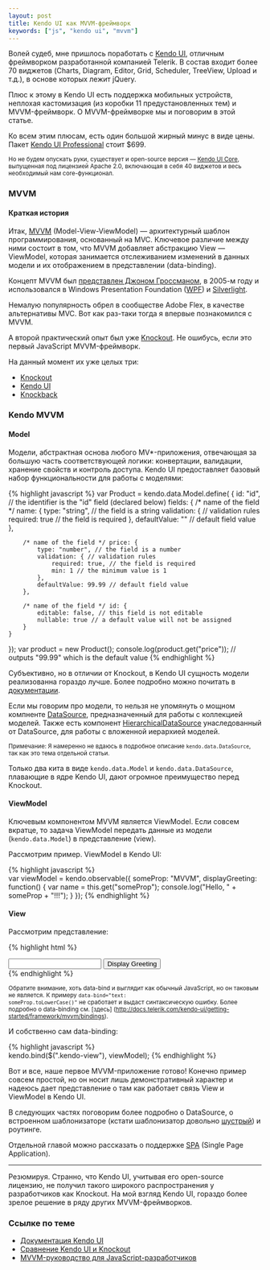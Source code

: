 ```yaml
---
layout: post
title: Kendo UI как MVVM-фреймворк
keywords: ["js", "kendo ui", "mvvm"]
---
```


Волей судеб, мне пришлось поработать с [Kendo UI](http://www.telerik.com/kendo-ui), отличным фреймворком разработанной компанией Telerik. В состав входит более 70 виджетов (Charts, Diagram, Editor, Grid, Scheduler, TreeView, Upload и т.д.), в основе которых лежит jQuery. 

Плюс к этому в Kendo UI есть поддержка мобильных устройств, неплохая кастомизация (из коробки 11 предустановленных тем) и MVVM-фреймворк. О MVVM-фреймворке мы и поговорим в этой статье.

Ко всем этим плюсам, есть один большой жирный минус в виде цены. Пакет [Kendo UI Professional](http://www.telerik.com/purchase/kendo-ui) стоит $699.

<small>Но не будем опускать руки, существует и open-source версия &mdash; [Kendo UI Core](http://www.telerik.com/download/kendo-ui-core), выпущенная под лицензией Apache 2.0, включающая в себя 40 виджетов и весь необходимый нам core-функционал.</small> 

### MVVM
#### Краткая история
Итак, [MVVM](http://ru.wikipedia.org/wiki/Model-View-ViewModel) (Model-View-ViewModel) — архитектурный шаблон программирования, основанный на MVC. Ключевое различие между ними состоит в том, что MVVM добавляет абстракцию View — ViewModel, которая занимается отслеживанием изменений в данных модели и их отображением в представлении (data-binding).

Концепт MVVM был [представлен Джоном Гроссманом](http://blogs.msdn.com/b/johngossman/), в 2005-м году и использовался в Windows Presentation Foundation ([WPF](http://ru.wikipedia.org/wiki/Windows_Presentation_Foundation)) и [Silverlight](http://www.microsoft.com/silverlight/). 

Немалую популярность обрел в сообществе Adobe Flex, в качестве альтернативы MVC. Вот как раз-таки тогда я впервые познакомился с MVVM. 

А второй практический опыт был уже [Knockout](http://knockoutjs.com). Не ошибусь, если это первый JavaScript MVVM-фреймворк. 

На данный момент их уже целых три:

* [Knockout](http://knockoutjs.com)
* [Kendo UI](http://docs.telerik.com/kendo-ui/getting-started/framework/mvvm/overview)
* [Knockback](https://github.com/kmalakoff/knockback)


### Kendo MVVM
#### Model

Модели, абстрактная основа любого MV*-приложения, отвечающая за большую часть соответствующей логики: конвертации, валидации, хранение свойств и контроль доступа. Kendo UI предоставляет  базовый набор функциональности для работы с моделями:

{% highlight javascript %}
var Product = kendo.data.Model.define( {
    id: "id", // the identifier is the "id" field (declared below)
    fields: {
        /* name of the field */ name: {
            type: "string", // the field is a string
            validation: { // validation rules
                required: true // the field is required
            },
            defaultValue: "<empty>" // default field value
        },

        /* name of the field */ price: {
            type: "number", // the field is a number
            validation: { // validation rules
                required: true, // the field is required
                min: 1 // the minimum value is 1
            },
            defaultValue: 99.99 // default field value
        },

        /* name of the field */ id: {
            editable: false, // this field is not editable
            nullable: true // a default value will not be assigned
        }
    }
});
var product = new Product();
console.log(product.get("price")); // outputs "99.99" which is the default value
{% endhighlight %}

Субъективно, но в отличии от Knockout, в Kendo UI сущность модели реализованна гораздо лучше. Более подробно можно почитать в [документации](http://docs.telerik.com/kendo-ui/api/framework/model).

Если мы говорим про модели, то нельзя не упомянуть о мощном компненте [DataSource](http://docs.telerik.com/kendo-ui/api/framework/datasource), предназначенный для работы с коллекцией моделей. Также есть  компонент [HierarchicalDataSource](http://docs.telerik.com/kendo-ui/api/framework/hierarchicaldatasource) унаследованный от  DataSource, для работы с вложенной иерархией моделей. 

<small>Примечание: Я намеренно не вдаюсь в подробное описание <code>kendo.data.DataSource</code>, так как это тема отдельной статьи.</small>

Только два кита в виде <code>kendo.data.Model</code> и <code>kendo.data.DataSource</code>, плавающие в ядре Kendo UI, дают огромное преимущество перед Knockout.

#### ViewModel

Ключевым компонентом MVVM является ViewModel. Если совсем вкратце, то задача ViewModel передать данные из модели (<code>kendo.data.Model</code>) в представление (view). 

Рассмотрим пример. ViewModel в Kendo UI:

{% highlight javascript %}	
var viewModel = kendo.observable({
    someProp: "MVVM",
    displayGreeting: function() {
        var name = this.get("someProp");
        console.log("Hello, " + someProp + "!!!");
    }
});
{% endhighlight %}

#### View

Рассмотрим представление:

{% highlight html %}	
<div class="kendo-view">
    <input data-bind="value: someProp" />
    <button data-bind="click: displayGreeting">Display Greeting</button>
</div>
{% endhighlight %}

<small>Обратите внимание, хоть data-bind и выглядит как обычный JavaScript, но он таковым не является. К примеру <code>data-bind="text: someProp.toLowerCase()"</code> не сработает и выдаст синтаксическую ошибку. Более подробно о data-binding см. [здесь] (http://docs.telerik.com/kendo-ui/getting-started/framework/mvvm/bindings).</small>

И собственно сам data-binding:

{% highlight javascript %}	
kendo.bind($(".kendo-view"), viewModel);
{% endhighlight %}

Вот и все, наше первое MVVM-приложение готово! Конечно пример совсем простой, но он носит лишь демонстративный характер и надеюсь дает представление о там как работает связь View и ViewModel в Kendo UI. 

В следующих частях поговорим более подробно о DataSource, о встроенном шаблонизаторе (кстати шаблонизатор довольно [шустрый](http://docs.telerik.com/kendo-ui/getting-started/framework/templates/performance)) и роутинге. 

Отдельной главой можно рассказать о поддержке [SPA](http://docs.telerik.com/kendo-ui/getting-started/framework/spa/overview) (Single Page Application). 

-----------

Резюмируя. Странно, что Kendo UI, учитывая его open-source лицензию, не получил такого широкого распространения у разработчиков как Knockout. На мой взгляд Kendo UI, гораздо более зрелое решение в ряду других MVVM-фреймворков.

### Ссылке по теме

* [Документация Kendo UI](http://docs.telerik.com/kendo-ui)
* [Сравнение Kendo UI и Knockout](http://www.scottlogic.com/blog/2013/04/08/comparing-kendoui-and-knockout-with-a-bit-of-jquerymobile-on-the-side.html)
* [MVVM-руководство для JavaScript-разработчиков](http://addyosmani.com/blog/understanding-mvvm-a-guide-for-javascript-developers/)


